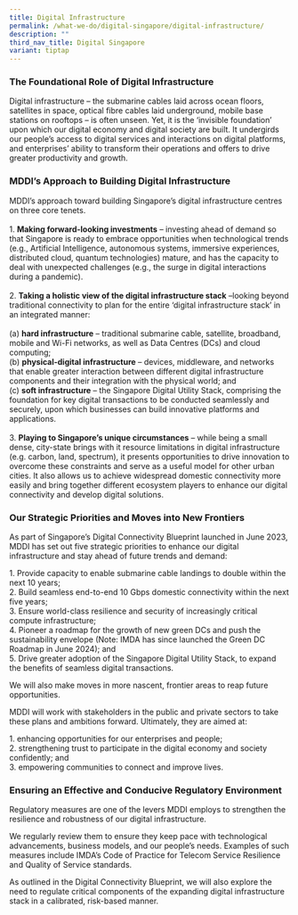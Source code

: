 ```yaml
---
title: Digital Infrastructure
permalink: /what-we-do/digital-singapore/digital-infrastructure/
description: ""
third_nav_title: Digital Singapore
variant: tiptap
---
```

<h3>The Foundational Role of Digital Infrastructure</h3>
<p>Digital infrastructure – the submarine cables laid across ocean floors,
satellites in space, optical fibre cables laid underground, mobile base
stations on rooftops – is often unseen. Yet, it is the ‘invisible foundation’
upon which our digital economy and digital society are built. It undergirds
our people’s access to digital services and interactions on digital platforms,
and enterprises’ ability to transform their operations and offers to drive
greater productivity and growth.</p>
<h3>MDDI’s Approach to Building Digital Infrastructure</h3>
<p>MDDI’s approach toward building Singapore’s digital infrastructure centres
on three core tenets.
<br>
<br>1. <strong>Making forward-looking investments</strong> – investing ahead
of demand so that Singapore is ready to embrace opportunities when technological
trends (e.g., Artificial Intelligence, autonomous systems, immersive experiences,
distributed cloud, quantum technologies) mature, and has the capacity to
deal with unexpected challenges (e.g., the surge in digital interactions
during a pandemic).
<br>
<br>2. <strong>Taking a holistic view of the digital infrastructure stack</strong> –looking
beyond traditional connectivity to plan for the entire ‘digital infrastructure
stack’ in an integrated manner:
<br>
<br>(a) <strong>hard infrastructure</strong> – traditional submarine cable,
satellite, broadband, mobile and Wi-Fi networks, as well as Data Centres
(DCs) and cloud computing;
<br>(b) <strong>physical-digital infrastructure</strong> – devices, middleware,
and networks that enable greater interaction between different digital
infrastructure components and their integration with the physical world;
and
<br>(c) <strong>soft infrastructure</strong> – the Singapore Digital Utility
Stack, comprising the foundation for key digital transactions to be conducted
seamlessly and securely, upon which businesses can build innovative platforms
and applications.
<br>
<br>3. <strong>Playing to Singapore’s unique circumstances</strong> – while
being a small dense, city-state brings with it resource limitations in
digital infrastructure (e.g. carbon, land, spectrum), it presents opportunities
to drive innovation to overcome these constraints and serve as a useful
model for other urban cities. It also allows us to achieve widespread domestic
connectivity more easily and bring together different ecosystem players
to enhance our digital connectivity and develop digital solutions.</p>
<h3>Our Strategic Priorities and Moves into New Frontiers</h3>
<p>As part of Singapore’s Digital Connectivity Blueprint launched in June
2023, MDDI has set out five strategic priorities to enhance our digital
infrastructure and stay ahead of future trends and demand:</p>
<p>1. Provide capacity to enable submarine cable landings to double within
the next 10 years;
<br>2. Build seamless end-to-end 10 Gbps domestic connectivity within the
next five years;
<br>3. Ensure world-class resilience and security of increasingly critical
compute infrastructure;
<br>4. Pioneer a roadmap for the growth of new green DCs and push the sustainability
envelope (Note: IMDA has since launched the Green DC Roadmap in June 2024);
and
<br>5. Drive greater adoption of the Singapore Digital Utility Stack, to expand
the benefits of seamless digital transactions.</p>
<p>We will also make moves in more nascent, frontier areas to reap future
opportunities.</p>
<p>MDDI will work with stakeholders in the public and private sectors to
take these plans and ambitions forward. Ultimately, they are aimed at:</p>
<p>1. enhancing opportunities for our enterprises and people;
<br>2. strengthening trust to participate in the digital economy and society
confidently; and
<br>3. empowering communities to connect and improve lives.</p>
<h3>Ensuring an Effective and Conducive Regulatory Environment</h3>
<p>Regulatory measures are one of the levers MDDI employs to strengthen the
resilience and robustness of our digital infrastructure.</p>
<p>We regularly review them to ensure they keep pace with technological advancements,
business models, and our people’s needs. Examples of such measures include
IMDA’s Code of Practice for Telecom Service Resilience and Quality of Service
standards.</p>
<p>As outlined in the Digital Connectivity Blueprint, we will also explore
the need to regulate critical components of the expanding digital infrastructure
stack in a calibrated, risk-based manner.</p>
<p></p>
<p></p>